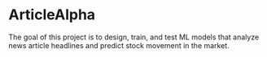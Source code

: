 # ArticleAlpha
The goal of this project is to design, train, and test ML models that analyze news article headlines and predict stock movement in the market.
